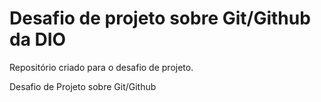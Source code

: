 # Desafio de projeto sobre Git/Github da DIO
Repositório criado para o desafio de projeto.

Desafio de Projeto sobre Git/Github
